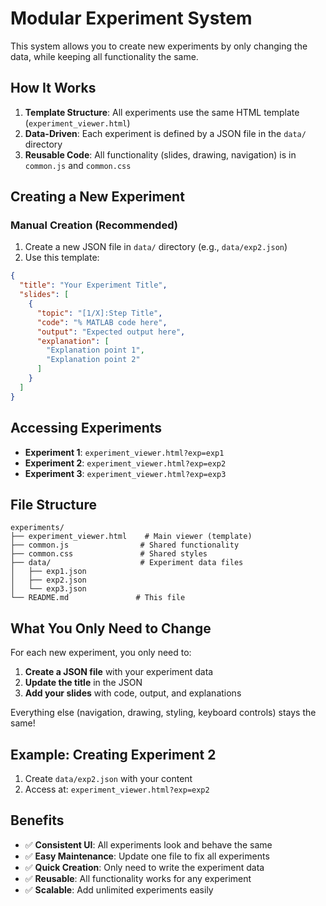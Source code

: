 # Modular Experiment System

This system allows you to create new experiments by only changing the data, while keeping all functionality the same.

## How It Works

1. **Template Structure**: All experiments use the same HTML template (`experiment_viewer.html`)
2. **Data-Driven**: Each experiment is defined by a JSON file in the `data/` directory
3. **Reusable Code**: All functionality (slides, drawing, navigation) is in `common.js` and `common.css`

## Creating a New Experiment

### Manual Creation (Recommended)

1. Create a new JSON file in `data/` directory (e.g., `data/exp2.json`)
2. Use this template:

```json
{
  "title": "Your Experiment Title",
  "slides": [
    {
      "topic": "[1/X]:Step Title",
      "code": "% MATLAB code here",
      "output": "Expected output here",
      "explanation": [
        "Explanation point 1",
        "Explanation point 2"
      ]
    }
  ]
}
```

## Accessing Experiments

- **Experiment 1**: `experiment_viewer.html?exp=exp1`
- **Experiment 2**: `experiment_viewer.html?exp=exp2`
- **Experiment 3**: `experiment_viewer.html?exp=exp3`

## File Structure

```
experiments/
├── experiment_viewer.html    # Main viewer (template)
├── common.js                # Shared functionality
├── common.css               # Shared styles
├── data/                    # Experiment data files
│   ├── exp1.json
│   ├── exp2.json
│   └── exp3.json
└── README.md               # This file
```

## What You Only Need to Change

For each new experiment, you only need to:

1. **Create a JSON file** with your experiment data
2. **Update the title** in the JSON
3. **Add your slides** with code, output, and explanations

Everything else (navigation, drawing, styling, keyboard controls) stays the same!

## Example: Creating Experiment 2

1. Create `data/exp2.json` with your content
2. Access at: `experiment_viewer.html?exp=exp2`

## Benefits

- ✅ **Consistent UI**: All experiments look and behave the same
- ✅ **Easy Maintenance**: Update one file to fix all experiments
- ✅ **Quick Creation**: Only need to write the experiment data
- ✅ **Reusable**: All functionality works for any experiment
- ✅ **Scalable**: Add unlimited experiments easily 